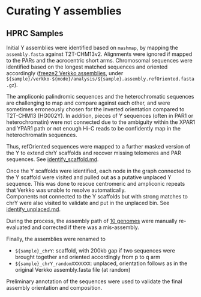 # Curating Y assemblies

## HPRC Samples
Initial Y assemblies were identified based on `mashmap`, by mapping the `assembly.fasta` against  T2T-CHM13v2. Alignments were ignored if mapped to the PARs and the acrocentric short arms. Chromosomal sequences were identified based on the longest matched sequences and oriented accordingly ([freeze2 Verkko assemblies](https://s3-us-west-2.amazonaws.com/human-pangenomics/index.html?prefix=submissions/6807247E-4F71-45D8-AECE-9E5813BA1D9F--verkko-v2.2.1-release2_asms/), under `${sample}/verkko-${mode}/analysis/${sample}.assembly.refOriented.fasta.gz`).

The ampliconic palindromic sequences and the heterochromatic sequences are challenging to map and compare against each other, and were sometimes erroneously chosen for the inverted orientation compared to T2T-CHM13 (HG002Y). 
In addition, pieces of Y sequences (often in PAR1 or heterochromatin) were not connected due to the ambiguity within the XPAR1 and YPAR1 path or not enough Hi-C reads to be confidently map in the heterochromatin sequences.

Thus, refOriented sequences were mapped to a further masked version of the Y to extend chrY scaffolds and recover missing telomeres and PAR sequences. See [identify_scaffold.md](src/identify_scaffold.md).

Once the Y scaffolds were identified, each node in the graph connected to the Y scaffold were visited and pulled out as a putative unplaced Y sequence. This was done to rescue centromeric and ampliconic repeats that Verkko was unable to resolve automatically. <br>
Components not connected to the Y scaffolds but with strong matches to chrY were also visited to validate and put in the unplaced bin. See [identify_unplaced.md](src/identify_unplaced.md).

During the process, the assembly path of [10 genomes](src/verkko_manual_update.samples.list) were manually re-evaluated and corrected if there was a mis-assembly.

Finally, the assemblies were renamed to
* `${sample}_chrY`: scaffold, with 200kb gap if two sequences were brought together and oriented accordingly from p to q arm
* `${sample}_chrY_randomXXXXXXX`: unplaced, orientation follows as in the original Verkko assembly.fasta file (at random)

Preliminary annotation of the sequences were used to validate the final assembly orientation and composition.


